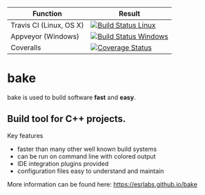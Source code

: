 | Function | Result |
| --- | --- |
| Travis CI (Linux, OS X)  | [![Build Status Linux](https://travis-ci.org/esrlabs/bake.svg?branch=master)](https://travis-ci.org/esrlabs/bake) |
| Appveyor (Windows)       | [![Build Status Windows](https://ci.appveyor.com/api/projects/status/kjmwf0hjx7xkwfbt?svg=true)](https://ci.appveyor.com/project/aschaal/bake) |
| Coveralls                | [![Coverage Status](https://coveralls.io/repos/github/esrlabs/bake/badge.svg?branch=master)](https://coveralls.io/github/esrlabs/bake?branch=master) |

bake
====

bake is used to build software **fast** and **easy**.

## Build tool for C++ projects.

Key features

* faster than many other well known build systems
* can be run on command line with colored output
* IDE integration plugins provided
* configuration files easy to understand and maintain

More information can be found here:
https://esrlabs.github.io/bake
